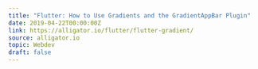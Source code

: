 ```yaml
---
title: "Flutter: How to Use Gradients and the GradientAppBar Plugin"
date: 2019-04-22T00:00:00Z
link: https://alligator.io/flutter/flutter-gradient/
source: alligator.io
topic: Webdev
draft: false
---
```

